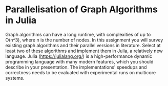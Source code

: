 # Parallelisation of Graph Algorithms in Julia

Graph algorithms can have a long runtime, with complexities of up to O(n^3), where n is the number of nodes. In this assignment you will survey existing graph algorithms and their parallel versions in literature. Select at least two of these algorithms and implement them in Julia, a relatively new language. Julia (https://julialang.org/) is a high-performance dynamic programming language with many modern features, which you should describe in your presentation. The implementations' speedups and correctness needs to be evaluated with experimental runs on multicore systems.  
